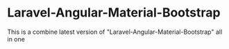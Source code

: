 # Laravel-Angular-Material-Bootstrap
This is a combine latest version of "Laravel-Angular-Material-Bootstrap" all in one
